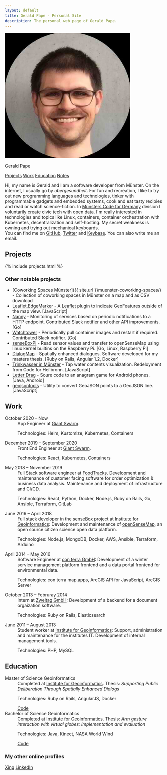 ```yaml
---
layout: default
title: Gerald Pape - Personal Site
description: The personal web page of Gerald Pape.
---
```


<img src="images/gerald_neu.jpg" alt="Image of Gerald Pape" id="img_gerald" />

<p class="navbox my-name">Gerald Pape</p>

<p class="navbox">
  <a class="navlink" href="#projects">Projects</a>
  <a class="navlink" href="#work">Work</a>
  <a class="navlink" href="#education">Education</a>
  <a class="navlink" href="{{ site.url }}notes/">Notes</a>
</p>

<p class="introduction">Hi, my name is Gerald and I am a software developer from Münster. On the internet, I usually go by <em>ubergesundheit</em>. For fun and recreation, I like to try out new programming languages and technologies, tinker with programmable gadgets and embedded systems, cook and eat tasty recipies and read or watch science-fiction. In <a href="http://codeformuenster.org/" target="_blank" rel="noopener">Münsters Code for Germany</a> division I voluntarily create civic tech with open data. I'm really interested in technologies and topics like Linux, containers, container orchestration with Kubernetes, decentralization and self-hosting. My secret weakness is owning and trying out mechanical keyboards.
<br />You can find me on <a href="https://github.com/ubergesundheit" target="_blank" rel="noopener" class="icon-github">GitHub</a>, <a href="https://twitter.com/ubergesundheit" target="_blank" rel="noopener" class="icon-twitter">Twitter</a> and <a href="https://keybase.io/geraldpape" target="_blank" rel="noopener" class="icon-key">Keybase</a>. You can also write me an <a data-href="oi.epapdlareg@liam:otliam" class="obfusmail icon-envelope" rel="nofollow">email</a>.</p>

## Projects

{% include projects.html %}

### Other notable projects

- [Coworking Spaces Münster]({{ site.url }}muenster-coworking-spaces/) - Collection of coworking spaces in Münster on a map and as CSV download
- <a href="https://github.com/ubergesundheit/Leaflet.EdgeMarker" target="_blank" rel="noopener">Leaflet.EdgeMarker</a> - A <a href="https://leafletjs.com/" target="_blank" rel="noopener">Leaflet</a> plugin to indicate GeoFeatures outside of the map view. <span class="technology-list">[JavaScript]</span>
- <a href="https://github.com/lunemec/nanny" target="_blank" rel="noopener">Nanny</a> - Monitoring of services based on periodic notifications to a HTTP endpoint. Contributed Slack notifier and other API improvements. <span class="technology-list">[Go]</span>
- <a href="https://github.com/containrrr/watchtower" target="_blank" rel="noopener">Watchtower</a> - Periodically pull container images and restart if required. Contributed Slack notifier. <span class="technology-list">[Go]</span>
- <a href="https://github.com/sensebox/senseboxpi" target="_blank" rel="noopener">senseBoxPi</a> - Read sensor values and transfer to openSenseMap using linux kernel builtins on the Raspberry Pi. <span class="technology-list">[Go, Linux, Raspberry Pi]</span>
- <a href="https://github.com/ubergesundheit/dialogmap" target="_blank" rel="noopener">DialogMap</a> - Spatially enhanced dialogues. Software developed for my masters thesis. <span class="technology-list">[Ruby on Rails, Angular 1.2, Docker]</span>
- <a href="https://github.com/codeformuenster/trinkwasser" target="_blank" rel="noopener">Trinkwasser in Münster</a> - Tap water contents visualization. Redeloyment from Code for Heilbronn. <span class="technology-list">[JavaScript]</span>
- <a href="https://github.com/ubergesundheit/letter-drag" target="_blank" rel="noopener">Letter Drag</a> - Soure code to an anagram game for Android phones. <span class="technology-list">[Java, Android]</span>
- <a href="https://github.com/ubergesundheit/geojsontools" target="_blank" rel="noopener">geojsontools</a> - Utility to convert GeoJSON points to a GeoJSON line. <span class="technology-list">[JavaScript]</span>

## Work
<dl>
  <dt>October 2020 &ndash; Now</dt>
  <dd>App Engineer at <a href="https://www.giantswarm.io/" target="_blank" rel="noopener">Giant Swarm</a>.
  <p class="technology-list">Technologies: Helm, Kustomize, Kubernetes, Containers</p>
  </dd>

  <dt>December 2019 &ndash; September 2020</dt>
  <dd>Front End Engineer at <a href="https://www.giantswarm.io/" target="_blank" rel="noopener">Giant Swarm</a>.
  <p class="technology-list">Technologies: React, Kubernetes, Containers</p>
  </dd>

  <dt>May 2018 &ndash; November 2019</dt>
  <dd>Full Stack software engineer at <a href="https://www.foodtracks.de/" target="_blank" rel="noopener">FoodTracks</a>. Development and maintenance of customer facing software for order optimization &amp; business data analysis. Maintenance and deployment of infrastructure and CI/CD.
  <p class="technology-list">Technologies: React, Python, Docker, Node.js, Ruby on Rails, Go, Ansible, Terraform, GitLab</p>
  </dd>

  <dt>June 2016 &ndash; April 2018</dt>
  <dd>Full stack developer in the <a href="https://sensebox.de/" target="_blank" rel="noopener">senseBox</a> project at <a href="http://www.uni-muenster.de/Geoinformatics/en/" target="_blank" rel="noopener">Institute for Geoinformatics</a>: Development and maintenance of <a href="https://opensensemap.org/" target="_blank" rel="noopener">openSenseMap</a>, an open source citizen science open data platform. <p class="technology-list">Technologies: Node.js, MongoDB, Docker, AWS, Ansible, Terraform, Arduino</p>
  </dd>

  <dt>April 2014 &ndash; May 2016</dt>
  <dd>Software Engineer at <a href="https://www.conterra.de/" target="_blank" rel="noopener">con terra GmbH</a>: Development of a winter service management platform frontend and a data portal frontend for environmental data. <p class="technology-list">Technologies: con terra map.apps, ArcGIS API for JavaScript, ArcGIS Server</p>
  </dd>

  <dt>October 2013 &ndash; Februray 2014</dt>
  <dd>Intern at <a href="https://www.zweitag.de/en/" target="_blank" rel="noopener">Zweitag GmbH</a>: Development of a backend for a document orgaization software. <p class="technology-list">Technologies: Ruby on Rails, Elasticsearch</p>
  </dd>

  <dt>June 2011 &ndash; August 2013</dt>
  <dd>Student worker at <a href="http://www.uni-muenster.de/Geoinformatics/en/" target="_blank" rel="noopener">Institute for Geoinformatics</a>: Support, administration and maintenance for the institutes IT. Development of internal management tools. <p class="technology-list">Technologies: PHP, MySQL</p>
  </dd>
</dl>

## Education
<dl>
  <dt>Master of Science Geoinformatics</dt>
  <dd>Completed at <a href="http://www.uni-muenster.de/Geoinformatics/en/" target="_blank" rel="noopener">Institute for Geoinformatics</a>. Thesis: <em>Supporting Public Deliberation Through Spatially Enhanced Dialogs</em><p class="technology-list">Technologies: Ruby on Rails, AngularJS, Docker</p> <a href="https://github.com/ubergesundheit/dialogmap" target="_blank" rel="noopener">Code</a>
  </dd>

  <dt>Bachelor of Science Geoinformatics</dt>
  <dd>Completed at <a href="http://www.uni-muenster.de/Geoinformatics/en/" target="_blank" rel="noopener">Institute for Geoinformatics</a>. Thesis: <em>Arm gesture interaction with virtual globes: Implementation and evaluation</em><p class="technology-list">Technologies: Java, Kinect, NASA World Wind</p> <a href="https://github.com/ubergesundheit/triangle-of-sustainability" target="_blank" rel="noopener">Code</a>
  </dd>
</dl>

### My other online profiles

<a href="https://www.xing.com/profile/Gerald_Pape3" target="_blank" rel="noopener">Xing</a>
<a href="https://www.linkedin.com/in/gerald-pape-93b003103/" target="_blank" rel="noopener">LinkedIn</a>
